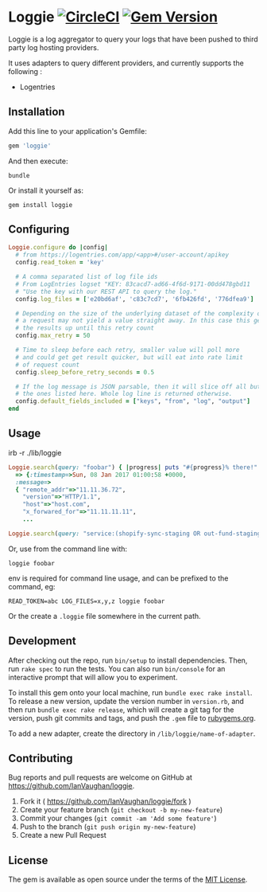 # Loggie [![CircleCI](https://circleci.com/gh/IanVaughan/loggie.svg?style=svg)](https://circleci.com/gh/IanVaughan/loggie) [![Gem Version](https://badge.fury.io/rb/loggie.svg)](https://badge.fury.io/rb/loggie)

Loggie is a log aggregator to query your logs that have been pushed to third party log hosting providers.

It uses adapters to query different providers, and currently supports the following :

* Logentries

## Installation

Add this line to your application's Gemfile:

```ruby
gem 'loggie'
```

And then execute:

    bundle

Or install it yourself as:

    gem install loggie

## Configuring

```ruby
Loggie.configure do |config|
  # from https://logentries.com/app/<app>#/user-account/apikey
  config.read_token = 'key'

  # A comma separated list of log file ids
  # From LogEntries logset "KEY: 83cacd7-ad66-4f6d-9171-00dd478gbd11
  # "Use the key with our REST API to query the log."
  config.log_files = ['e20bd6af', 'c83c7cd7', '6fb426fd', '776dfea9']

  # Depending on the size of the underlying dataset of the complexity of the query,
  # a request may not yield a value straight away. In this case this gem will request
  # the results up until this retry count
  config.max_retry = 50

  # Time to sleep before each retry, smaller value will poll more
  # and could get get result quicker, but will eat into rate limit
  # of request count
  config.sleep_before_retry_seconds = 0.5

  # If the log message is JSON parsable, then it will slice off all but
  # the ones listed here. Whole log line is returned otherwise.
  config.default_fields_included = ["keys", "from", "log", "output"]
end
```

## Usage

irb -r ./lib/loggie


```ruby
Loggie.search(query: "foobar") { |progress| puts "#{progress}% there!" }
  => {:timestamp=>Sun, 08 Jan 2017 01:00:58 +0000,
  :message=>
  { "remote_addr"=>"11.11.36.72",
    "version"=>"HTTP/1.1",
    "host"=>"host.com",
    "x_forwared_for"=>"11.11.11.11",
    ...

Loggie.search(query: "service:(shopify-sync-staging OR out-fund-staging) @class:ShopifyRawOrderTransactionsConsumer")

```

Or, use from the command line with:

`loggie foobar`

env is required for command line usage, and can be prefixed to the command, eg:

`READ_TOKEN=abc LOG_FILES=x,y,z loggie foobar`

Or the create a `.loggie` file somewhere in the current path.

## Development

After checking out the repo, run `bin/setup` to install dependencies. Then, run `rake spec` to run the tests. You can also run `bin/console` for an interactive prompt that will allow you to experiment.

To install this gem onto your local machine, run `bundle exec rake install`. To release a new version, update the version number in `version.rb`, and then run `bundle exec rake release`, which will create a git tag for the version, push git commits and tags, and push the `.gem` file to [rubygems.org](https://rubygems.org).

To add a new adapter, create the directory in `/lib/loggie/name-of-adapter`.

## Contributing

Bug reports and pull requests are welcome on GitHub at <https://github.com/IanVaughan/loggie>.

1. Fork it ( <https://github.com/IanVaughan/loggie/fork> )
2. Create your feature branch (`git checkout -b my-new-feature`)
3. Commit your changes (`git commit -am 'Add some feature'`)
4. Push to the branch (`git push origin my-new-feature`)
5. Create a new Pull Request

## License

The gem is available as open source under the terms of the [MIT License](http://opensource.org/licenses/MIT).

